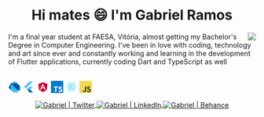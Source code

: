 <!--
**whosramos/whosramos** is a ✨ _special_ ✨ repository because its `README.md` (this file) appears on your GitHub profile.

Here are some ideas to get you started:

- 🔭 I’m currently working on ...
- 🌱 I’m currently learning ...
- 👯 I’m looking to collaborate on ...
- 🤔 I’m looking for help with ...
- 💬 Ask me about ...
- 📫 How to reach me: ...
- 😄 Pronouns: ...
- ⚡ Fun fact: ...
-->

<!-- TITLE -->
<h1 align="center"> Hi mates 😄 I'm Gabriel Ramos</h1>

<!-- STATS -->
<img align="right" src="https://github-readme-stats.vercel.app/api?username=whosramos&&show_icons=false&title_color=191919&icon_color=191919&text_color=ffffffbg_color=ffffff&hide=prs,issues" />

<!-- ABOUT -->
I'm a final year student at FAESA, Vitória, almost getting my Bachelor's Degree in Computer Engineering. I've been in love with coding, technology and art since ever and constantly working and learning in the development of Flutter applications, currently coding Dart and TypeScript as well<br><br/>

<!-- LANGUAGES -->
<img align="center" height="25" src="https://raw.githubusercontent.com/github/explore/80688e429a7d4ef2fca1e82350fe8e3517d3494d/topics/dart/dart.png"></img>&nbsp;<img align="center" height="25" src="https://raw.githubusercontent.com/github/explore/80688e429a7d4ef2fca1e82350fe8e3517d3494d/topics/flutter/flutter.png"></img>&nbsp;<img align="center" height="25" src="https://raw.githubusercontent.com/github/explore/80688e429a7d4ef2fca1e82350fe8e3517d3494d/topics/angular/angular.png"></img>&nbsp;<img align="center" height="25" src="https://raw.githubusercontent.com/github/explore/80688e429a7d4ef2fca1e82350fe8e3517d3494d/topics/typescript/typescript.png"></img>&nbsp;<img align="center" height="25" src="https://raw.githubusercontent.com/github/explore/80688e429a7d4ef2fca1e82350fe8e3517d3494d/topics/react/react.png"></img>&nbsp;<img align="center" height="25" src="https://raw.githubusercontent.com/github/explore/80688e429a7d4ef2fca1e82350fe8e3517d3494d/topics/javascript/javascript.png"></img>

<!-- SOCIAL -->
<p align="center">
  <a href="https://twitter.com/whosramoss">
    <img align="center" alt="Gabriel | Twitter"  src="https://img.icons8.com/bubbles/50/000000/twitter.png" />
  </a>
  <a href="https://www.linkedin.com/in/whosramoss/">
    <img align="center" alt="Gabriel | LinkedIn" src="https://img.icons8.com/bubbles/50/000000/linkedin.png" />
  </a>
  <a href="https://www.behance.net/whosramoss">
    <img align="center" alt="Gabriel | Behance"src="https://img.icons8.com/bubbles/50/000000/behance.png" />
  </a>
</p> 



<!-- <p align="left"> <img src="https://komarev.com/ghpvc/?username=whosramos" alt="users" /> </p> -->

